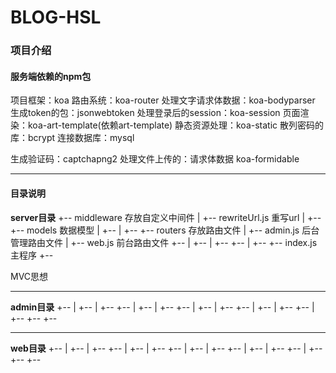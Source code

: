 # BLOG-HSL



### 项目介绍


#### 服务端依赖的npm包
项目框架：koa
路由系统：koa-router
处理文字请求体数据：koa-bodyparser
生成token的包：jsonwebtoken
处理登录后的session：koa-session
页面渲染：koa-art-template(依赖art-template)
静态资源处理：koa-static
散列密码的库：bcrypt
连接数据库：mysql

生成验证码：captchapng2
处理文件上传的：请求体数据  koa-formidable

------

#### 目录说明
**server目录**
  +-- middleware     存放自定义中间件
  |   +-- rewriteUrl.js    重写url
  |   +-- 
  +-- models         数据模型
  |   +-- 
  |   +-- 
  +-- routers        存放路由文件
  |   +-- admin.js   后台管理路由文件
  |   +-- web.js     前台路由文件
  +-- 
  |   +-- 
  |   +-- 
  +-- 
  |   +-- 
  +-- index.js       主程序
  +-- 

MVC思想  

------

 **admin目录**
  +-- 
  |   +-- 
  |   +-- 
  +-- 
  |   +-- 
  |   +-- 
  +-- 
  |   +-- 
  |   +-- 
  +-- 
  |   +-- 
  |   +-- 
  +-- 
  |   +-- 
  +-- 
  +--  

------

**web目录**
  +-- 
  |   +-- 
  |   +-- 
  +-- 
  |   +-- 
  |   +-- 
  +-- 
  |   +-- 
  |   +-- 
  +-- 
  |   +-- 
  |   +-- 
  +-- 
  |   +-- 
  +-- 
  +--  








